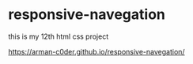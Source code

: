 # responsive-navegation
this is my 12th html css project

 https://arman-c0der.github.io/responsive-navegation/
